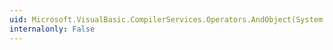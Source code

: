 ```yaml
---
uid: Microsoft.VisualBasic.CompilerServices.Operators.AndObject(System.Object,System.Object)
internalonly: False
---
```

